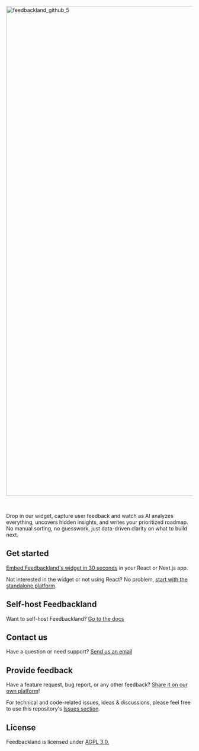 
<img width="2473" height="1318" alt="feedbackland_github_5" src="https://github.com/user-attachments/assets/f5c24123-da71-4d2c-b73e-7833b2dd0ceb" />

&nbsp;

Drop in our widget, capture user feedback and watch as AI analyzes everything, uncovers hidden insights, and writes your prioritized roadmap. No manual sorting, no guesswork, just data-driven clarity on what to build next.

## Get started

[Embed Feedbackland's widget in 30 seconds](https://www.feedbackland.com/#embed) in your React or Next.js app.

Not interested in the widget or not using React? No problem, [start with the standalone platform](https://get-started.feedbackland.com).

## Self-host Feedbackland

Want to self-host Feedbackland? [Go to the docs](https://github.com/feedbackland/feedbackland/blob/main/SELFHOSTING.md)

## Contact us

Have a question or need support? [Send us an email](mailto:hello@feedbackland.com)

## Provide feedback

Have a feature request, bug report, or any other feedback? [Share it on our own platform](https://dogfood.feedbackland.com)!

For technical and code-related issues, ideas & discussions, please feel free to use this repository's [Issues section](https://github.com/feedbackland/feedbackland/issues).

## License

Feedbackland is licensed under [AGPL 3.0.](https://github.com/feedbackland/feedbackland?tab=AGPL-3.0-1-ov-file)
